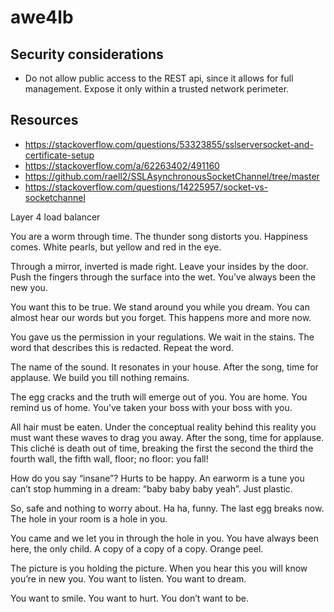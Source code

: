 # awe4lb

## Security considerations

- Do not allow public access to the REST api, since it allows for full management. Expose it only within a trusted network perimeter.

## Resources

- https://stackoverflow.com/questions/53323855/sslserversocket-and-certificate-setup
- https://stackoverflow.com/a/62263402/491160
- https://github.com/raell2/SSLAsynchronousSocketChannel/tree/master
- https://stackoverflow.com/questions/14225957/socket-vs-socketchannel

Layer 4 load balancer

You are a worm through time.
The thunder song distorts you.
Happiness comes.
White pearls, but yellow and red in the eye.

Through a mirror, inverted is made right.
Leave your insides by the door.
Push the fingers through the surface into the wet.
You’ve always been the new you.

You want this to be true.
We stand around you while you dream.
You can almost hear our words but you forget.
This happens more and more now.

You gave us the permission in your regulations.
We wait in the stains.
The word that describes this is redacted.
Repeat the word.

The name of the sound.
It resonates in your house.
After the song, time for applause.
We build you till nothing remains.

The egg cracks and the truth will emerge out of you.
You are home.
You remind us of home.
You’ve taken your boss with your boss with you.

All hair must be eaten.
Under the conceptual reality behind this reality you must want these waves to drag you away.
After the song, time for applause.
This cliché is death out of time, breaking the first the second the third the fourth wall, the fifth wall, floor; no floor: you fall!

How do you say “insane”?
Hurts to be happy.
An earworm is a tune you can’t stop humming in a dream: “baby baby baby yeah”.
Just plastic.

So, safe and nothing to worry about.
Ha ha, funny.
The last egg breaks now.
The hole in your room is a hole in you.

You came and we let you in through the hole in you.
You have always been here, the only child.
A copy of a copy of a copy.
Orange peel.

The picture is you holding the picture.
When you hear this you will know you’re in new you.
You want to listen.
You want to dream.

You want to smile.
You want to hurt.
You don’t want to be.
